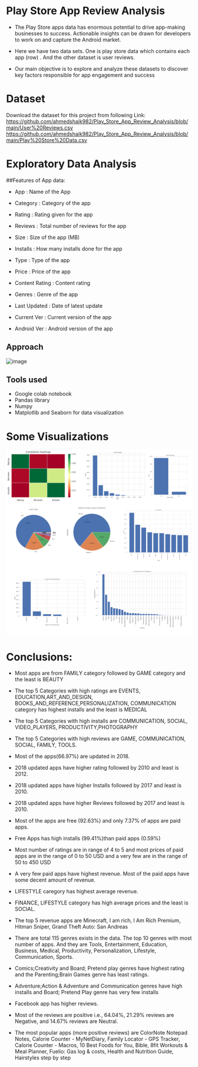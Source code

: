 # Play Store App Review Analysis

* The Play Store apps data has enormous potential to drive app-making businesses to success. Actionable insights can be drawn for developers to work on and capture the Android market.

* Here we have two data sets. One is play store data which contains each app (row) . And the other dataset is user reviews.

* Our main objective is to explore and analyze these datasets to discover key factors responsible for app engagement and success


# Dataset
Download the dataset for this project from following Link:
https://github.com/ahmedshaik982/Play_Store_App_Review_Analysis/blob/main/User%20Reviews.csv
https://github.com/ahmedshaik982/Play_Store_App_Review_Analysis/blob/main/Play%20Store%20Data.csv



# Exploratory Data Analysis
##Features of App data:

* App : Name of the App

* Category : Category of the app

* Rating : Rating given for the app

* Reviews : Total number of reviews for the app

* Size : Size of the app (MB)

* Installs : How many installs done for the app

* Type : Type of the app

* Price : Price of the app

* Content Rating : Content rating

* Genres : Genre of the app

* Last Updated : Date of latest update

* Current Ver : Current version of the app

* Android Ver : Android version of the app



## Approach
![image](https://user-images.githubusercontent.com/117965293/209427425-8219e16b-5547-4c04-96eb-70e03ce3ba5b.png)
## Tools used
* Google colab notebook
* Pandas library
* Numpy
* Matplotlib and Seaborn for data visualization

# Some Visualizations

![image](https://github.com/ahmedshaik982/Play_Store_App_Review_Analysis/blob/main/psa_png.png)





# Conclusions:
* Most apps are from FAMILY category followed by GAME category and the least is BEAUTY

* The top 5 Categories with high ratings are EVENTS, EDUCATION,ART_AND_DESIGN, BOOKS_AND_REFERENCE,PERSONALIZATION, COMMUNICATION category has highest installs and the least is MEDICAL

* The top 5 Categories with high installs are COMMUNICATION, SOCIAL, VIDEO_PLAYERS, PRODUCTIVITY,PHOTOGRAPHY

* The top 5 Categories with high reviews are GAME, COMMUNICATION, SOCIAL, FAMILY, TOOLS.

* Most of the apps(66.97%) are updated in 2018.

* 2018 updated apps have higher rating followed by 2010 and least is 2012.

* 2018 updated apps have higher Installs followed by 2017 and least is 2010.

* 2018 updated apps have higher Reviews followed by 2017 and least is 2010.

* Most of the apps are free (92.63%) and only 7.37% of apps are paid apps.

* Free Apps has high installs (99.41%)than paid apps (0.59%)

* Most number of ratings are in range of 4 to 5 and most prices of paid apps are in the range of 0 to 50 USD and a very few are in the range of 50 to 450 USD

* A very few paid apps have highest revenue. Most of the paid apps have some decent amount of revenue.

* LIFESTYLE caregory has highest average revenue.

* FINANCE, LIFESTYLE category has high average prices and the least is SOCIAL.

* The top 5 revenue apps are Minecraft, I am rich, I Am Rich Premium, Hitman Sniper, Grand Theft Auto: San Andreas

* There are total 115 genres exists in the data. The top 10 genres with most number of apps. And they are Tools, Entertainment, Education, Business, Medical, Productivity, Personalization, Lifestyle, Communication, Sports.

* Comics;Creativity and Board; Pretend play genres have highest rating and the Parenting;Brain Games genre has least ratings.

* Adventure;Action & Adventure and Communication genres have high installs and Board; Pretend Play genre has very few installs

* Facebook app has higher reviews.

* Most of the reviews are positive i.e., 64.04%, 21.29% reviews are Negative, and 14.67% reviews are Neutral.

* The most popular apps (more positive reviews) are ColorNote Notepad Notes, Calorie Counter - MyNetDiary, Family Locator - GPS Tracker, Calorie Counter - Macros, 10 Best Foods for You, Bible, 8fit Workouts & Meal Planner, Fuelio: Gas log & costs, Health and Nutrition Guide, Hairstyles step by step













